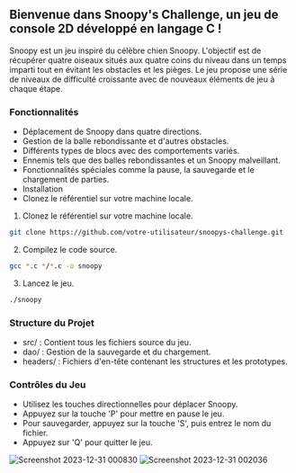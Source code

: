 ## Bienvenue dans Snoopy's Challenge, un jeu de console 2D développé en langage C !

Snoopy est un jeu inspiré du célèbre chien Snoopy.
L'objectif est de récupérer quatre oiseaux situés aux quatre coins du niveau dans un temps imparti tout en évitant les obstacles et les pièges. 
Le jeu propose une série de niveaux de difficulté croissante avec de nouveaux éléments de jeu à chaque étape.

### Fonctionnalités
* Déplacement de Snoopy dans quatre directions.
* Gestion de la balle rebondissante et d'autres obstacles.
* Différents types de blocs avec des comportements variés.
* Ennemis tels que des balles rebondissantes et un Snoopy malveillant.
* Fonctionnalités spéciales comme la pause, la sauvegarde et le chargement de parties.
* Installation
* Clonez le référentiel sur votre machine locale.

1. Clonez le référentiel sur votre machine locale.
```bash
git clone https://github.com/votre-utilisateur/snoopys-challenge.git
```
2. Compilez le code source.
```bash
gcc *.c */*.c -o snoopy
```

3. Lancez le jeu.
```bash
./snoopy
```

### Structure du Projet
* src/ : Contient tous les fichiers source du jeu.
* dao/ : Gestion de la sauvegarde et du chargement.
* headers/ : Fichiers d'en-tête contenant les structures et les prototypes.

### Contrôles du Jeu
* Utilisez les touches directionnelles pour déplacer Snoopy.
* Appuyez sur la touche 'P' pour mettre en pause le jeu.
* Pour sauvegarder, appuyez sur la touche 'S', puis entrez le nom du fichier.
* Appuyez sur 'Q' pour quitter le jeu.

![Screenshot 2023-12-31 000830](https://github.com/Hamzaelghazouani1/snoopy/assets/91982044/6eed1ab2-eeab-41c1-b17c-1623efa3bff7)
![Screenshot 2023-12-31 002036](https://github.com/Hamzaelghazouani1/snoopy/assets/91982044/35046e36-37d6-4a14-9ccf-e2803532ffce)

